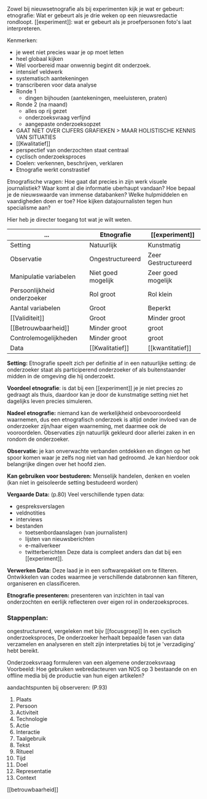 Zowel bij nieuwsetnografie als bij experimenten kijk je wat er gebeurt:
etnografie: Wat er gebeurt als je drie weken op een nieuwsredactie rondloopt.
[[experiment]]: wat er gebeurt als je proefpersonen foto's laat interpreteren.

Kenmerken:
- je weet niet precies waar je op moet letten
- heel globaal kijken
- Wel voorbereid maar onwennig begint dit onderzoek.
- intensief veldwerk
- systematisch aantekeningen
- transcriberen voor data analyse
- Ronde 1
	- dingen bijhouden (aantekeningen, meeluisteren, praten)
- Ronde 2 (na maand)
	- alles op rij gezet
	- onderzoeksvraag verfijnd
	- aangepaste onderzoeksopzet
- GAAT NIET OVER CIJFERS GRAFIEKEN > MAAR HOLISTISCHE KENNIS VAN SITUATIES
- [[Kwalitatief]]
- perspectief van onderzochten staat centraal
- cyclisch onderzoeksproces
- Doelen: verkennen, beschrijven, verklaren
- Etnografie werkt constrastief

Etnografische vragen:
Hoe gaat dat precies in zijn werk visuele journalistiek?
Waar komt al die informatie uberhaupt vandaan?
Hoe bepaal je de nieuwswaarde van immense databanken?
Welke hulpmiddelen en vaardigheden doen er toe?
Hoe kijken datajournalisten tegen hun specialisme aan?

Hier heb je directer toegang tot wat je wilt weten.

| ...                         | Etnografie         | [[experiment]]          |
| --------------------------- | ------------------ | ------------------- |
| Setting                     | Natuurlijk         | Kunstmatig          |
| Observatie                  | Ongestructureerd   | Zeer Gestructureerd |
| Manipulatie variabelen      | Niet goed mogelijk | Zeer goed mogelijk  |
| Persoonlijkheid onderzoeker | Rol groot          | Rol klein           |
| Aantal variabelen           | Groot              | Beperkt             |
| [[Validiteit]]                  | Groot              | Minder groot        |
| [[Betrouwbaarheid]]             | Minder groot       | groot               |
| Controlemogelijkheden       | Minder groot       | groot               |
| Data                        | [[Kwalitatief]]        | [[kwantitatief]]                    |


**Setting:** Etnografie speelt zich per definitie af in een natuurlijke setting: de onderzoeker staat als participerend onderzoeker of als buitenstaander midden in de omgeving die hij onderzoekt. 

**Voordeel etnografie**: is dat bij een [[experiment]] je je niet precies zo gedraagt als thuis, daardoor kan je door de kunstmatige setting niet het dagelijks leven precies simuleren.

**Nadeel etnografie:** niemand kan de werkelijkheid onbevooroordeeld waarnemen, dus een etnografisch onderzoek is altijd onder invloed van de onderzoeker zijn/haar eigen waarneming, met daarmee ook de vooroordelen. 
 Observaties zijn natuurlijk gekleurd door allerlei zaken in en rondom de onderzoeker.

**Observatie:** je kan onverwachte verbanden ontdekken en dingen op het spoor komen waar je zelfs nog niet van had gedroomd.
Je kan hierdoor ook belangrijke dingen over het hoofd zien.

**Kan gebruiken voor bestuderen:**
Menselijk handelen, denken en voelen (kan niet in geisoleerde setting bestudeerd worden)

**Vergaarde Data:** (p.80)
Veel verschillende typen data:
- gespreksverslagen
- veldnotities
- interviews
- bestanden
	- toetsenbordaanslagen (van journalisten)
	- lijsten van nieuwsberichten
	- e-mailverkeer
	- twitterberichten
Deze data is compleet anders dan dat bij een [[experiment]].

**Verwerken Data:**
Deze laad je in een softwarepakket om te filteren.
Ontwikkelen van codes waarmee je verschillende databronnen kan filteren, organiseren en classificeren.

**Etnografie presenteren:**
presenteren van inzichten in taal van onderzochten en eerlijk reflecteren over eigen rol in onderzoeksproces.

### Stappenplan:
ongestructureerd, vergeleken met bijv [[focusgroep]]
In een cyclisch onderzoeksproces, De onderzoeker herhaalt bepaalde fasen van data verzamelen en analyseren en stelt zijn interpretaties bij tot je 'verzadiging' hebt bereikt.

Onderzoeksvraag
formuleren van een algemene onderzoeksvraag
Voorbeeld: Hoe gebruiken webredacteuren van NOS op 3 bestaande on en offline media bij de productie van hun eigen artikelen?

 aandachtspunten bij observeren: (P.93)
 1. Plaats
 2. Persoon
 3. Activiteit
 4. Technologie
 5. Actie
 6. Interactie
 7. Taalgebruik
 8. Tekst
 9. Ritueel
 10. Tijd
 11. Doel
 12. Representatie
 13. Context





[[betrouwbaarheid]]
